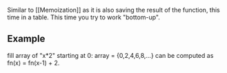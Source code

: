 Similar to [[Memoization]] as it is also saving the result of the function, this time in a table. This time you try to work "bottom-up". 

## Example
fill array of "x\*2" starting at 0: array = {0,2,4,6,8,...} can be computed as fn(x) = fn(x-1) + 2.
